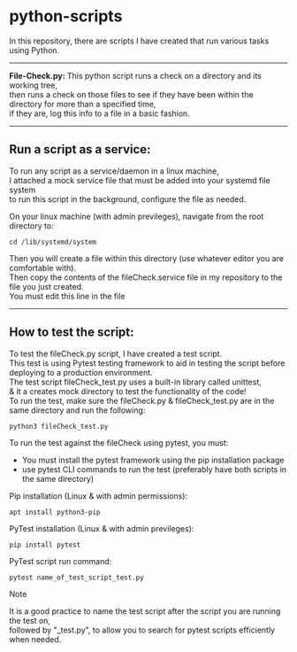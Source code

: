 # python-scripts

In this repository, there are scripts I have created that run various tasks using Python.

<hr/>

<b>File-Check.py:</b> This python script runs a check on a directory and its working tree,<br/>
then runs a check on those files to see if they have been within the directory for more than a specified time,<br/>
if they are, log this info to a file in a basic fashion.

<hr/>

<h2>Run a script as a service:</h2>
To run any script as a service/daemon in a linux machine,<br/>
I attached a mock service file that must be added into your systemd file system<br/>
to run this script in the background, configure the file as needed.

On your linux machine (with admin previleges), navigate from the root directory to:

```
cd /lib/systemd/system
```

Then you will create a file within this directory (use whatever editor you are comfortable with).<br/>
Then copy the contents of the fileCheck.service file in my repository to the file you just created.<br/>
You must edit this line in the file

<hr/>

<h2>How to test the script:</h2>
To test the fileCheck.py script, I have created a test script.<br/>
This test is using Pytest testing framework to aid in testing the script before deploying to a production environment.<br/>
The test script fileCheck_test.py uses a built-in library called unittest,<br/>
& it a creates mock directory to test the functionality of the code!<br/>
To run the test, make sure the fileCheck.py & fileCheck_test.py are in the same directory and run the following:


```
python3 fileCheck_test.py
```

To run the test against the fileCheck using pytest, you must:
 
 - You must install the pytest framework using the pip installation package
 - use pytest CLI commands to run the test (preferably have both scripts in the same directory)

Pip installation (Linux & with admin permissions):
```
apt install python3-pip
```

PyTest installation (Linux & with admin previleges):
```
pip install pytest
```

PyTest script run command:
```
pytest name_of_test_script_test.py
```

> [!NOTE]  
> It is a good practice to name the test script after the script you are running the test on,<br/>
>followed by "_test.py", to allow you to search for pytest scripts efficiently when needed.
